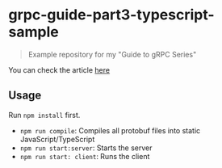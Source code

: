 # grpc-guide-part3-typescript-sample

> Example repository for my "Guide to gRPC Series"

You can check the article [here](https://blog.lsantos.dev/o-guia-do-grpc-3)

## Usage

Run `npm install` first.

- `npm run compile`: Compiles all protobuf files into static JavaScript/TypeScript
- `npm run start:server`: Starts the server
- `npm run start: client`: Runs the client
